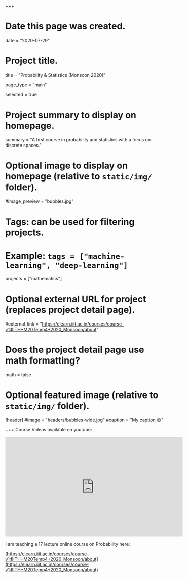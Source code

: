 +++
# Date this page was created.
date = "2020-07-29"

# Project title.
title = "Probability & Statistics (Monsoon 2020)"

page_type = "main"

selected = true

# Project summary to display on homepage.
summary = "A first course in probability and statistics with a focus on discrete spaces."

# Optional image to display on homepage (relative to `static/img/` folder).
#image_preview = "bubbles.jpg"

# Tags: can be used for filtering projects.
# Example: `tags = ["machine-learning", "deep-learning"]`
projects = ["mathematics"]

# Optional external URL for project (replaces project detail page).
#external_link = "https://elearn.iiit.ac.in/courses/course-v1:IIITH+M20Temp4+2020_Monsoon/about"

# Does the project detail page use math formatting?
math = false

# Optional featured image (relative to `static/img/` folder).
[header]
#image = "headers/bubbles-wide.jpg"
#caption = "My caption :smile:"

+++
Course Videos available on youtube:

<iframe width="560" height="315" src="https://www.youtube.com/embed/videoseries?list=PLdarCLN35z-ArxfyMolYrY0qCLqwv8jqF" title="YouTube video player" frameborder="0" allow="accelerometer; autoplay; clipboard-write; encrypted-media; gyroscope; picture-in-picture" allowfullscreen></iframe>

I am teaching a 17 lecture online course on Probability here: 

[https://elearn.iiit.ac.in/courses/course-v1:IIITH+M20Temp4+2020_Monsoon/about](https://elearn.iiit.ac.in/courses/course-v1:IIITH+M20Temp4+2020_Monsoon/about)

